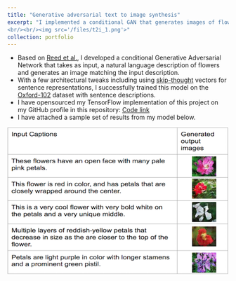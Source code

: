 ```yaml
---
title: "Generative adversarial text to image synthesis"
excerpt: "I implemented a conditional GAN that generates images of flowers that plausibly match the input textual descriptions of the flowers.
<br/><br/><img src='/files/t2i_1.png'>"
collection: portfolio
---
```


* Based on [Reed et al.](https://arxiv.org/abs/1605.05396), I developed a conditional Generative Adversarial Network that takes as input, a natural language description of flowers and generates an image matching the input description.
* With a few architectural tweaks including using [skip-thought](https://arxiv.org/abs/1506.06726) vectors for sentence representations, I successfully trained this model on the [Oxford-102](https://drive.google.com/open?id=0B0ywwgffWnLLcms2WWJQRFNSWXM) dataset with sentence descriptions.
* I have opensourced my TensorFlow implementation of this project on my GitHub profile in this repository: [Code link](https://github.com/vijayvee/text-to-image-synthesis)
* I have attached a sample set of results from my model below.

![Alt text](/files/t2i_2.png)
